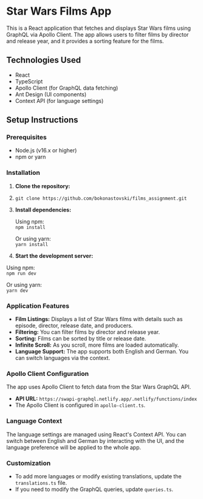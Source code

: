 # Star Wars Films App

This is a React application that fetches and displays Star Wars films using GraphQL via Apollo Client. The app allows users to filter films by director and release year, and it provides a sorting feature for the films.

## Technologies Used

- React
- TypeScript
- Apollo Client (for GraphQL data fetching)
- Ant Design (UI components)
- Context API (for language settings)

## Setup Instructions

### Prerequisites

- Node.js (v16.x or higher)
- npm or yarn

### Installation

1.  **Clone the repository:**
2.  `git clone https://github.com/bokonastovski/films_assignment.git`  
    
3.  **Install dependencies:**

    Using npm:  
    `npm install`

    Or using yarn:  
    `yarn install`

4.  **Start the development server:**

Using npm:  
 `npm run dev`

Or using yarn:  
 `yarn dev`

### Application Features

- **Film Listings:** Displays a list of Star Wars films with details such as episode, director, release date, and producers.
- **Filtering:** You can filter films by director and release year.
- **Sorting:** Films can be sorted by title or release date.
- **Infinite Scroll:** As you scroll, more films are loaded automatically.
- **Language Support:** The app supports both English and German. You can switch languages via the context.

### Apollo Client Configuration

The app uses Apollo Client to fetch data from the Star Wars GraphQL API.

- **API URL:** `https://swapi-graphql.netlify.app/.netlify/functions/index`
- The Apollo Client is configured in `apollo-client.ts`.

### Language Context

The language settings are managed using React's Context API. You can switch between English and German by interacting with the UI, and the language preference will be applied to the whole app.

### Customization

- To add more languages or modify existing translations, update the `translations.ts` file.
- If you need to modify the GraphQL queries, update `queries.ts`.
